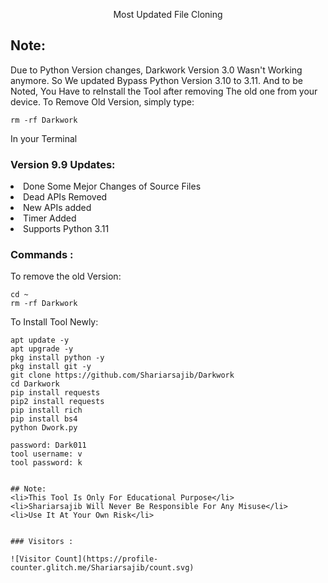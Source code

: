 <p align="center">Most Updated File Cloning</p>

## Note:
Due to Python Version changes, Darkwork Version 3.0 Wasn't Working anymore. So We updated Bypass Python Version 3.10 to 3.11. And to be Noted, You Have to reInstall the Tool after removing The old one from your device. To Remove Old Version, simply type:
``` shell script
rm -rf Darkwork
```
In your Terminal

### Version 9.9 Updates:
<li>Done Some Mejor Changes of Source Files</li>
<li>Dead APIs Removed</li>
<li>New APIs added</li>
<li>Timer Added</li>
<li>Supports Python 3.11</li>

### Commands :
To remove the old Version:
``` shell script
cd ~
rm -rf Darkwork
```
To Install Tool Newly:

``` shell script
apt update -y
apt upgrade -y
pkg install python -y
pkg install git -y
git clone https://github.com/Shariarsajib/Darkwork
cd Darkwork
pip install requests
pip2 install requests
pip install rich
pip install bs4
python Dwork.py
```
``` Tool Password
password: Dark011
tool username: v
tool password: k


## Note:
<li>This Tool Is Only For Educational Purpose</li>
<li>Shariarsajib Will Never Be Responsible For Any Misuse</li>
<li>Use It At Your Own Risk</li>


### Visitors :

![Visitor Count](https://profile-counter.glitch.me/Shariarsajib/count.svg)
